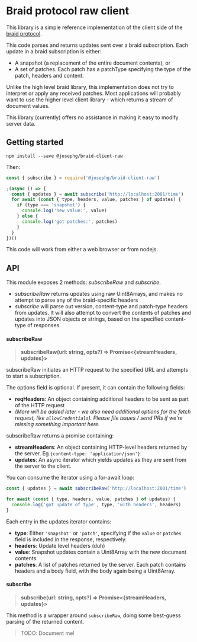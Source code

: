 # Braid protocol raw client

This library is a simple reference implementation of the client side of the [braid protocol](https://github.com/braid-org/braid-spec/).

This code parses and returns updates sent over a braid subscription. Each update in a braid subscription is either:

- A snapshot (a replacement of the entire document contents), or
- A set of patches. Each patch has a patchType specifying the type of the patch, headers and content.

Unlike the high level braid library, this implementation does not try to interpret or apply any received patches. Most applications will probably want to use the higher level client library - which returns a stream of document values.

This library (currently) offers no assistance in making it easy to modify server data.

## Getting started

```
npm install --save @josephg/braid-client-raw
```

Then:

```javascript
const { subscribe } = require('@josephg/braid-client-raw')

;(async () => {
  const { updates } = await subscribe('http://localhost:2001/time')
  for await (const { type, headers, value, patches } of updates) {
    if (type === 'snapshot') {
      console.log('new value:', value)
    } else {
      console.log('got patches:', patches)
    }
  }
})()
```

This code will work from either a web browser or from nodejs.


## API

This module exposes 2 methods: *subscribeRaw* and *subscribe*.

- *subscribeRaw* returns updates using raw Uint8Arrays, and makes no attempt to parse any of the braid-specific headers
- *subscribe* will parse out version, content-type and patch-type headers from updates. It will also attempt to convert the contents of patches and updates into JSON objects or strings, based on the specified content-type of responses.


#### subscribeRaw

> **subscribeRaw(url: string, opts?) => Promise<{streamHeaders, updates}>**

subscribeRaw initiates an HTTP request to the specified URL and attempts to start a subscription.

The options field is optional. If present, it can contain the following fields:

- **reqHeaders**: An object containing additional headers to be sent as part of the HTTP request
- *(More will be added later - we also need additional options for the fetch request, like `allowCredentials`). Please file issues / send PRs if we're missing something important here.*

subscribeRaw returns a promise containing:

- **streamHeaders**: An object containing HTTP-level headers returned by the server. Eg `{content-type: 'application/json'}`.
- **updates**: An async iterator which yields updates as they are sent from the server to the client.

You can consume the iterator using a for-await loop:

```javascript
const { updates } = await subscribeRaw('http://localhost:2001/time')

for await (const { type, headers, value, patches } of updates) {
  console.log('got update of type', type, 'with headers', headers)
}
```

Each entry in the updates iterator contains:

- **type**: Either `'snapshot'` or `'patch'`, specifying if the `value` or `patches` field is included in the response, respectively.
- **headers**: Update level headers (duh)
- **value**: Snapshot updates contain a Uint8Array with the new document contents
- **patches**: A list of patches returned by the server. Each patch contains headers and a body field, with the body again being a Uint8Array.


#### subscribe

> **subscribe(url: string, opts?) => Promise<{streamHeaders, updates}>**

This method is a wrapper around `subscribeRaw`, doing some best-guess parsing of the returned content.

> TODO: Document me!
